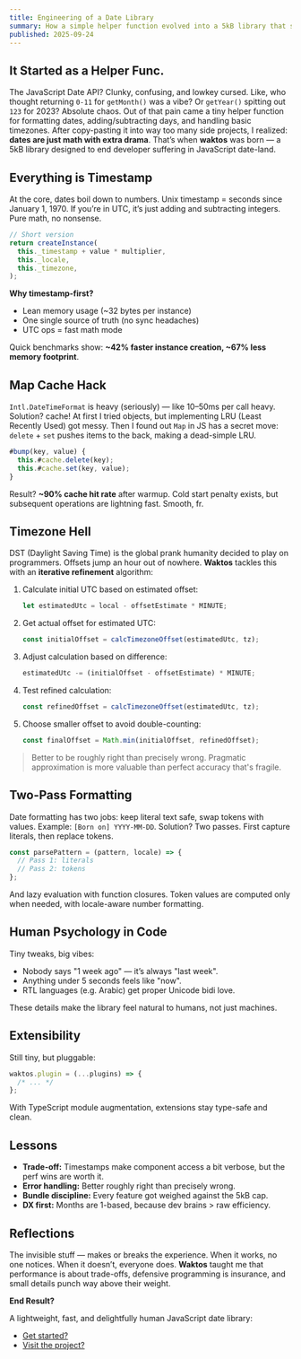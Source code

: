 ```yaml
---
title: Engineering of a Date Library
summary: How a simple helper function evolved into a 5kB library that solves JavaScript date manipulation problems.
published: 2025-09-24
---
```


## It Started as a Helper Func.

The JavaScript Date API? Clunky, confusing, and lowkey cursed. Like, who thought returning `0-11` for `getMonth()` was a vibe? Or `getYear()` spitting out `123` for 2023? Absolute chaos. Out of that pain came a tiny helper function for formatting dates, adding/subtracting days, and handling basic timezones. After copy-pasting it into way too many side projects, I realized: **dates are just math with extra drama**. That’s when **waktos** was born — a 5kB library designed to end developer suffering in JavaScript date-land.

## Everything is Timestamp

At the core, dates boil down to numbers. Unix timestamp = seconds since January 1, 1970. If you’re in UTC, it’s just adding and subtracting integers. Pure math, no nonsense.

```ts /timestamp/
// Short version
return createInstance(
  this._timestamp + value * multiplier,
  this._locale,
  this._timezone,
);
```

**Why timestamp-first?**

- Lean memory usage (~32 bytes per instance)
- One single source of truth (no sync headaches)
- UTC ops = fast math mode

Quick benchmarks show: **~42% faster instance creation, ~67% less memory footprint**.

## Map Cache Hack

`Intl.DateTimeFormat` is heavy (seriously) — like 10–50ms per call heavy. Solution? cache! At first I tried objects, but implementing LRU (Least Recently Used) got messy. Then I found out `Map` in JS has a secret move: `delete` + `set` pushes items to the back, making a dead-simple LRU.

```ts {2-3}
#bump(key, value) {
  this.#cache.delete(key);
  this.#cache.set(key, value);
}
```

Result? **~90% cache hit rate** after warmup. Cold start penalty exists, but subsequent operations are lightning fast. Smooth, fr.

## Timezone Hell

DST (Daylight Saving Time) is the global prank humanity decided to play on programmers. Offsets jump an hour out of nowhere. **Waktos** tackles this with an **iterative refinement** algorithm:

1. Calculate initial UTC based on estimated offset:

   ```ts caption="Estimate"
   let estimatedUtc = local - offsetEstimate * MINUTE;
   ```

2. Get actual offset for estimated UTC:

   ```ts caption="Test"
   const initialOffset = calcTimezoneOffset(estimatedUtc, tz);
   ```

3. Adjust calculation based on difference:

   ```ts caption="Refine"
   estimatedUtc -= (initialOffset - offsetEstimate) * MINUTE;
   ```

4. Test refined calculation:

   ```ts caption="Validate"
   const refinedOffset = calcTimezoneOffset(estimatedUtc, tz);
   ```

5. Choose smaller offset to avoid double-counting:

   ```ts caption="Decide"
   const finalOffset = Math.min(initialOffset, refinedOffset);
   ```

> Better to be roughly right than precisely wrong. Pragmatic approximation is more valuable than perfect accuracy that's fragile.

## Two-Pass Formatting

Date formatting has two jobs: keep literal text safe, swap tokens with values. Example: `[Born on] YYYY-MM-DD`. Solution? Two passes. First capture literals, then replace tokens.

```ts
const parsePattern = (pattern, locale) => {
  // Pass 1: literals
  // Pass 2: tokens
};
```

And lazy evaluation with function closures. Token values are computed only when needed, with locale-aware number formatting.

## Human Psychology in Code

Tiny tweaks, big vibes:

- Nobody says "1 week ago" — it’s always "last week".
- Anything under 5 seconds feels like "now".
- RTL languages (e.g. Arabic) get proper Unicode bidi love.

These details make the library feel natural to humans, not just machines.

## Extensibility

Still tiny, but pluggable:

```ts
waktos.plugin = (...plugins) => {
  /* ... */
};
```

With TypeScript module augmentation, extensions stay type-safe and clean.

## Lessons

- **Trade-off:** Timestamps make component access a bit verbose, but the perf wins are worth it.
- **Error handling:** Better roughly right than precisely wrong.
- **Bundle discipline:** Every feature got weighed against the 5kB cap.
- **DX first:** Months are 1-based, because dev brains > raw efficiency.

## Reflections

The invisible stuff — makes or breaks the experience. When it works, no one notices. When it doesn’t, everyone does. **Waktos** taught me that performance is about trade-offs, defensive programming is insurance, and small details punch way above their weight.

**End Result?**

A lightweight, fast, and delightfully human JavaScript date library:

- [Get started?](https://www.npmjs.com/package/waktos)
- [Visit the project?](https://github.com/fauziralpiandi/waktos)
